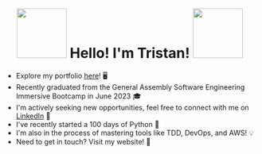 <h1 align="center">
<img src="https://github.com/trstnb1998/trstnb1998/assets/106173556/30f64986-ae81-44d0-a3df-784077cca6cd width="100px" height="100px">
Hello! I'm Tristan! 
<img src="https://github.com/trstnb1998/trstnb1998/assets/106173556/6af92c1f-c04e-4a0b-bc98-22b8e3aec12c" width="100px" height="100px">
</h1>

- Explore my portfolio [here](https://trstnb1998.netlify.app/)! 🖥️
- Recently graduated from the General Assembly Software Engineering Immersive Bootcamp in June 2023 🎓
- I'm actively seeking new opportunities, feel free to connect with me on [LinkedIn](https://www.linkedin.com/in/tristanb1998/) 🤝
- I've recently started a 100 days of Python 🐍
- I'm also in the process of mastering tools like TDD, DevOps, and AWS! 💡
- Need to get in touch? Visit my website! 📧


<!--
**trstnb1998/trstnb1998** is a ✨ _special_ ✨ repository because its `README.md` (this file) appears on your GitHub profile.

Here are some ideas to get you started:

- 🔭 I’m currently working on ...
- 🌱 I’m currently learning ...
- 👯 I’m looking to collaborate on ...
- 🤔 I’m looking for help with ...
- 💬 Ask me about ...
- 📫 How to reach me: ...
- 😄 Pronouns: ...
- ⚡ Fun fact: ...
-->
